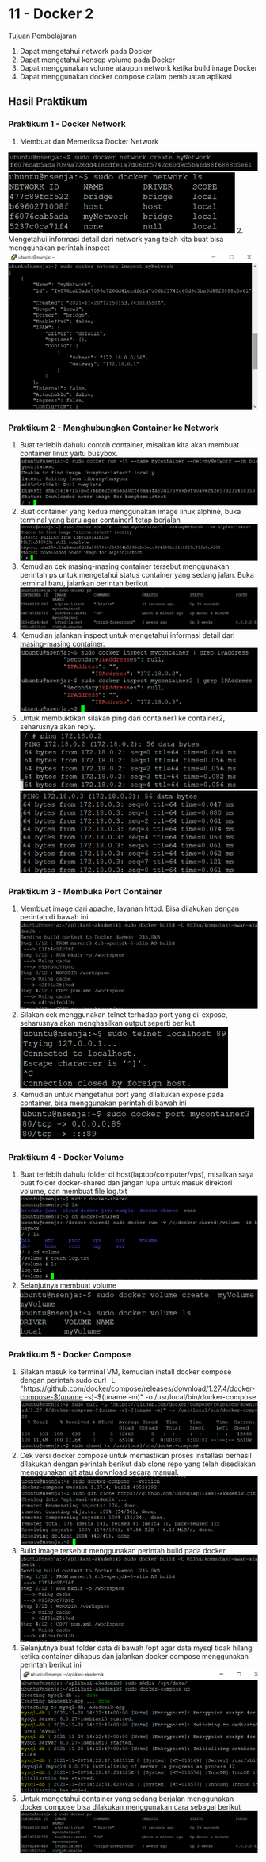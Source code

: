 # 11 - Docker 2

Tujuan Pembelajaran
1. Dapat mengetahui network pada Docker
2. Dapat mengetahui konsep volume pada Docker
3. Dapat menggunakan volume ataupun network ketika build image Docker
4. Dapat menggunakan docker compose dalam pembuatan aplikasi

## Hasil Praktikum
### Praktikum 1 - Docker Network

1. Membuat dan Memeriksa Docker Network

![Screenshot](img/create_network.png)
![Screenshot](img/docker_network.png)
2. Mengetahui informasi detail dari network yang telah kita buat bisa menggunakan perintah inspect
![Screenshot](img/inspect_mynetwork.png)

### Praktikum 2 - Menghubungkan Container ke Network
1. Buat terlebih dahulu contoh container, misalkan kita akan membuat container linux yaitu busybox.
![Screenshot](img/run_container.png)
2. Buat container yang kedua menggunakan image linux alphine, buka terminal yang baru agar container1 tetap berjalan
![Screenshot](img/run_container2.png)
3. Kemudian cek masing-masing container tersebut menggunakan perintah ps untuk mengetahui status container yang sedang jalan. Buka terminal baru, jalankan perintah berikut
![Screenshot](img/docker_ps.png)
4. Kemudian jalankan inspect untuk mengetahui informasi detail dari masing-masing container.
![Screenshot](img/inspect_ip.png)
5. Untuk membuktikan silakan ping dari container1 ke container2, seharusnya akan reply.
![Screenshot](img/ping_container.png)
![Screenshot](img/ping_container1.png)

### Praktikum 3 - Membuka Port Container
1. Membuat image dari apache, layanan httpd. Bisa dilakukan dengan perintah di bawah ini
![Screenshot](img/build_image.png)
2. Silakan cek menggunakan telnet terhadap port yang di-expose, seharusnya akan menghasilkan output seperti berikut
![Screenshot](img/telnet.png)
3. Kemudian untuk mengetahui port yang dilakukan expose pada container, bisa menggunakan perintah di bawah ini
![Screenshot](img/docker_port.png)

### Praktikum 4 - Docker Volume
1. Buat terlebih dahulu folder di host(laptop/computer/vps), misalkan saya buat folder docker-shared dan jangan lupa untuk masuk direktori volume, dan membuat file log.txt
![Screenshot](img/docker-shared.png)
2. Selanjutnya membuat volume
![Screenshot](img/volume.png)

### Praktikum 5 - Docker Compose
1. Silakan masuk ke terminal VM, kemudian install docker compose dengan perintah sudo curl -L "https://github.com/docker/compose/releases/download/1.27.4/docker-compose-$(uname -s)-$(uname -m)" -o /usr/local/bin/docker-compose
![Screenshot](img/sudo_curl.png)
2. Cek versi docker compose untuk memastikan proses installasi berhasil dilakukan dengan perintah berikut dab clone repo yang telah disediakan menggunakan git atau download secara manual.
![Screenshot](img/docker_compose.png)
3. Build image tersebut menggunakan perintah build pada docker.
![Screenshot](img/build_image.png)
4. Selanjutnya buat folder data di bawah /opt agar data mysql tidak hilang ketika container dihapus dan jalankan docker compose menggunakan perintah berikut ini
![Screenshot](img/opt.png)
4. Untuk mengetahui container yang sedang berjalan menggunakan docker compose bisa dilakukan menggunakan cara sebagai berikut
![Screenshot](img/docker_ps.png)
